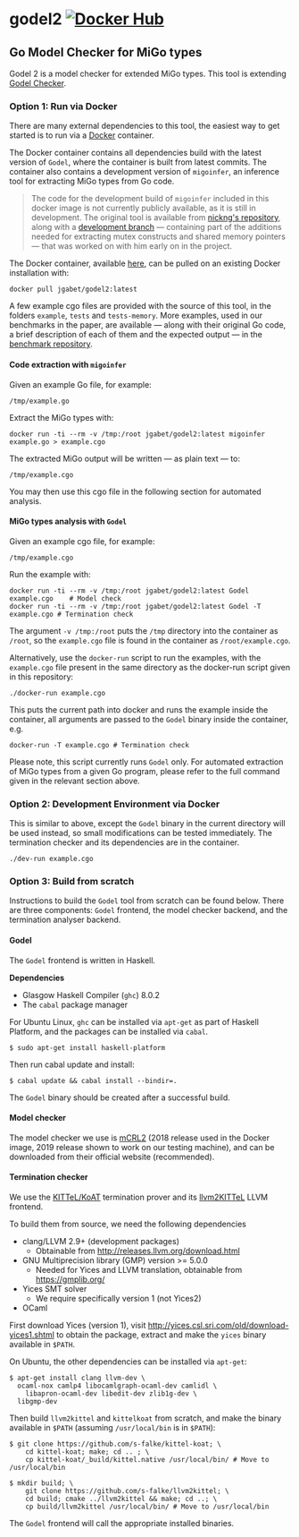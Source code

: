 # godel2 [![Docker Hub](https://img.shields.io/badge/docker-ready-blue.svg)](https://hub.docker.com/r/jgabet/godel2/)

## Go Model Checker for MiGo types

Godel 2 is a model checker for extended MiGo types. 
This tool is extending [Godel Checker](https://bitbucket.org/MobilityReadingGroup/godel-checker).

### Option 1: Run via Docker

There are many external dependencies to this tool, the easiest way to get
started is to run via a [Docker](http://www.docker.com) container.

The Docker container contains all dependencies build with the latest version of 
`Godel`, where the container is built from latest commits. The container also 
contains a development version of `migoinfer`, an inference tool for extracting 
MiGo types from Go code.

> The code for the development build of `migoinfer` included in this docker image 
> is not currently publicly available, as it is still in development. The original 
> tool is available from [nickng's repository](https://github.com/nickng/gospal), 
> along with a [development branch](https://github.com/nickng/gospal/tree/race-wip) 
> — containing part of the additions needed for extracting mutex constructs and 
> shared memory pointers — that was worked on with him early on in the project.

The Docker container, available [here](https://hub.docker.com/r/jgabet/godel2/), 
can be pulled on an existing Docker installation with:

    docker pull jgabet/godel2:latest

A few example cgo files are provided with the source of this tool, in the folders 
`example`, `tests` and `tests-memory`. More examples, used in our benchmarks in the 
paper, are available — along with their original Go code, a brief description of 
each of them and the expected output — in the 
[benchmark repository](https://github.com/JujuYuki/godel2-benchmark). 

#### Code extraction with `migoinfer`

Given an example Go file, for example:

    /tmp/example.go

Extract the MiGo types with:

    docker run -ti --rm -v /tmp:/root jgabet/godel2:latest migoinfer example.go > example.cgo

The extracted MiGo output will be written — as plain text — to:

    /tmp/example.cgo

You may then use this cgo file in the following section for automated analysis.

#### MiGo types analysis with `Godel`

Given an example cgo file, for example:

    /tmp/example.cgo

Run the example with:

    docker run -ti --rm -v /tmp:/root jgabet/godel2:latest Godel example.cgo    # Model check
    docker run -ti --rm -v /tmp:/root jgabet/godel2:latest Godel -T example.cgo # Termination check

The argument `-v /tmp:/root` puts the `/tmp` directory into the container as
`/root`, so the `example.cgo` file is found in the container as
`/root/example.cgo`.

Alternatively, use the `docker-run` script to run the examples, with the `example.cgo` file 
present in the same directory as the docker-run script given in this repository:

    ./docker-run example.cgo

This puts the current path into docker and runs the example inside the container,
all arguments are passed to the `Godel` binary inside the container, e.g.

    docker-run -T example.cgo # Termination check

Please note, this script currently runs `Godel` only. For automated extraction of MiGo types from 
a given Go program, please refer to the full command given in the relevant section above.

### Option 2: Development Environment via Docker

This is similar to above, except the `Godel` binary in the current directory
will be used instead, so small modifications can be tested immediately. The
termination checker and its dependencies are in the container.

    ./dev-run example.cgo

### Option 3: Build from scratch

Instructions to build the `Godel` tool from scratch can be found below.
There are three components: `Godel` frontend, the model checker backend,
and the termination analyser backend.

#### Godel

The `Godel` frontend is written in Haskell.

**Dependencies**

- Glasgow Haskell Compiler (`ghc`) 8.0.2
- The `cabal` package manager

For Ubuntu Linux, `ghc` can be installed via `apt-get` as part of Haskell
Platform, and the packages can be installed via `cabal`.

    $ sudo apt-get install haskell-platform

Then run cabal update and install:

    $ cabal update && cabal install --bindir=.

The `Godel` binary should be created after a successful build.

#### Model checker

The model checker we use is
[mCRL2](http://www.mcrl2.org/web/user_manual/index.html) (2018 release used in 
the Docker image, 2019 release shown to work on our testing machine),
and can be downloaded from their official website (recommended).

#### Termination checker

We use the [KITTeL/KoAT](https://github.com/s-falke/kittel-koat) termination
prover and its [llvm2KITTeL](https://github.com/s-falke/llvm2kittel) LLVM frontend.

To build them from source, we need the following dependencies

- clang/LLVM 2.9+ (development packages)
    * Obtainable from http://releases.llvm.org/download.html
- GNU Multiprecision library (GMP) version >= 5.0.0
    * Needed for Yices and LLVM translation, obtainable from https://gmplib.org/
- Yices SMT solver
    * We require specifically version 1 (not Yices2)
- OCaml

First download Yices (version 1), visit
http://yices.csl.sri.com/old/download-yices1.shtml to obtain the package,
extract and make the `yices` binary available in `$PATH`.

On Ubuntu, the other dependencies can be installed via `apt-get`:

    $ apt-get install clang llvm-dev \
      ocaml-nox camlp4 libocamlgraph-ocaml-dev camlidl \
        libapron-ocaml-dev libedit-dev zlib1g-dev \
      libgmp-dev

Then build `llvm2kittel` and `kittelkoat` from scratch, and make the binary
available in `$PATH` (assuming `/usr/local/bin` is in `$PATH`):

    $ git clone https://github.com/s-falke/kittel-koat; \
        cd kittel-koat; make; cd .. ; \
        cp kittel-koat/_build/kittel.native /usr/local/bin/ # Move to /usr/local/bin

    $ mkdir build; \
        git clone https://github.com/s-falke/llvm2kittel; \
        cd build; cmake ../llvm2kittel && make; cd ..; \
        cp build/llvm2kittel /usr/local/bin/ # Move to /usr/local/bin

The `Godel` frontend will call the appropriate installed binaries.


